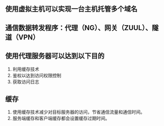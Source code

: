 ## 使用虚拟主机可以实现一台主机托管多个域名

## 通信数据转发程序：代理（NG）、网关（ZUUL）、隧道（VPN）

## 使用代理服务器可以达到以下目的
1. 利用缓存技术
2. 鉴权以达到访问权限控制
3. 获取访问日志

## 缓存
1. 使用缓存技术减少对目标服务器的访问，节省通信流量和通信时间。
2. 服务端缓存和客户端缓存都会设置缓存过期时间。
